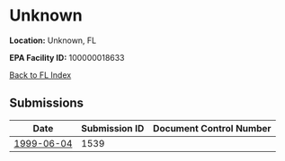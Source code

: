 # Unknown

**Location:** Unknown, FL

**EPA Facility ID:** 100000018633

[Back to FL Index](../../index.md)

## Submissions

| Date | Submission ID | Document Control Number |
|------|--------------|-------------------------|
| [1999-06-04](submissions/1539.md) | 1539 |  |
